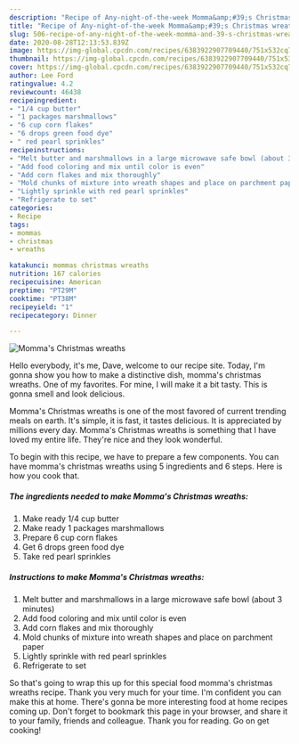 ```yaml
---
description: "Recipe of Any-night-of-the-week Momma&amp;#39;s Christmas wreaths"
title: "Recipe of Any-night-of-the-week Momma&amp;#39;s Christmas wreaths"
slug: 506-recipe-of-any-night-of-the-week-momma-and-39-s-christmas-wreaths
date: 2020-08-28T12:13:53.839Z
image: https://img-global.cpcdn.com/recipes/6383922907709440/751x532cq70/mommas-christmas-wreaths-recipe-main-photo.jpg
thumbnail: https://img-global.cpcdn.com/recipes/6383922907709440/751x532cq70/mommas-christmas-wreaths-recipe-main-photo.jpg
cover: https://img-global.cpcdn.com/recipes/6383922907709440/751x532cq70/mommas-christmas-wreaths-recipe-main-photo.jpg
author: Lee Ford
ratingvalue: 4.2
reviewcount: 46438
recipeingredient:
- "1/4 cup butter"
- "1 packages marshmallows"
- "6 cup corn flakes"
- "6 drops green food dye"
- " red pearl sprinkles"
recipeinstructions:
- "Melt butter and marshmallows in a large microwave safe bowl (about 3 minutes)"
- "Add food coloring and mix until color is even"
- "Add corn flakes and mix thoroughly"
- "Mold chunks of mixture into wreath shapes and place on parchment paper"
- "Lightly sprinkle with red pearl sprinkles"
- "Refrigerate to set"
categories:
- Recipe
tags:
- mommas
- christmas
- wreaths

katakunci: mommas christmas wreaths 
nutrition: 167 calories
recipecuisine: American
preptime: "PT29M"
cooktime: "PT38M"
recipeyield: "1"
recipecategory: Dinner

---
```



![Momma&#39;s Christmas wreaths](https://img-global.cpcdn.com/recipes/6383922907709440/751x532cq70/mommas-christmas-wreaths-recipe-main-photo.jpg)

Hello everybody, it's me, Dave, welcome to our recipe site. Today, I'm gonna show you how to make a distinctive dish, momma&#39;s christmas wreaths. One of my favorites. For mine, I will make it a bit tasty. This is gonna smell and look delicious.

Momma&#39;s Christmas wreaths is one of the most favored of current trending meals on earth. It's simple, it is fast, it tastes delicious. It is appreciated by millions every day. Momma&#39;s Christmas wreaths is something that I have loved my entire life. They're nice and they look wonderful.




To begin with this recipe, we have to prepare a few components. You can have momma&#39;s christmas wreaths using 5 ingredients and 6 steps. Here is how you cook that.

<!--inarticleads1-->

##### The ingredients needed to make Momma&#39;s Christmas wreaths:

1. Make ready 1/4 cup butter
1. Make ready 1 packages marshmallows
1. Prepare 6 cup corn flakes
1. Get 6 drops green food dye
1. Take  red pearl sprinkles




<!--inarticleads2-->

##### Instructions to make Momma&#39;s Christmas wreaths:

1. Melt butter and marshmallows in a large microwave safe bowl (about 3 minutes)
1. Add food coloring and mix until color is even
1. Add corn flakes and mix thoroughly
1. Mold chunks of mixture into wreath shapes and place on parchment paper
1. Lightly sprinkle with red pearl sprinkles
1. Refrigerate to set




So that's going to wrap this up for this special food momma&#39;s christmas wreaths recipe. Thank you very much for your time. I'm confident you can make this at home. There's gonna be more interesting food at home recipes coming up. Don't forget to bookmark this page in your browser, and share it to your family, friends and colleague. Thank you for reading. Go on get cooking!
